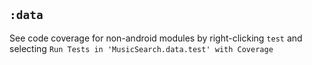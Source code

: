 ## `:data`

See code coverage for non-android modules by right-clicking `test`
and selecting `Run Tests in 'MusicSearch.data.test' with Coverage`
